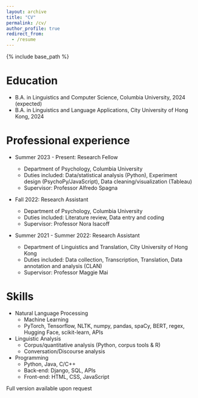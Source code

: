 ```yaml
---
layout: archive
title: "CV"
permalink: /cv/
author_profile: true
redirect_from:
  - /resume
---
```


{% include base_path %}

Education
======
* B.A. in Linguistics and Computer Science, Columbia University, 2024
(expected)
* B.A. in Linguistics and Language Applications, City University of Hong Kong, 2024

Professional experience
======
* Summer 2023 - Present: Research Fellow
  * Department of Psychology, Columbia University
  * Duties included: Data/statistical analysis (Python), Experiment design (PsychoPy/JavaScript), Data cleaning/visualization (Tableau)
  * Supervisor: Professor Alfredo Spagna

* Fall 2022: Research Assistant
  * Department of Psychology, Columbia University
  * Duties included: Literature review, Data entry and coding
  * Supervisor: Professor Nora Isacoff

* Summer 2021 - Summer 2022: Research Assistant
  * Department of Linguistics and Translation, City University of Hong Kong
  * Duties included: Data collection, Transcription, Translation, Data annotation and analysis (CLAN)
  * Supervisor: Professor Maggie Mai


Skills
======
* Natural Language Processing
  * Machine Learning
  * PyTorch, Tensorflow, NLTK, numpy, pandas, spaCy, BERT, regex, Hugging Face, scikit-learn, APIs
* Linguistic Analysis
  * Corpus/quantitative analysis (Python, corpus tools & R)
  * Conversation/Discourse analysis
* Programming
  * Python, Java, C/C++
  * Back-end: Django, SQL, APIs
  * Front-end: HTML, CSS, JavaScript
 

Full version available upon request


